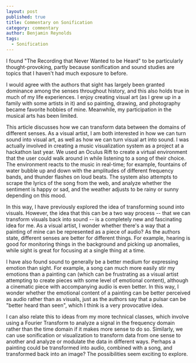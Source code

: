 ```yaml
---
layout: post
published: true
title: Commentary on Sonification
category: commentary
author: Benjamin Reynolds
tags: 
  - Sonification
---
```


I found "The Recording that Never Wanted to be Heard" to be particularly thought-provoking, partly because sonification and sound studies are topics that I haven't had much exposure to before.

I would agree with the authors that sight has largely been granted dominance among the senses throughout history, and this also holds true in much of my life experiences. I enjoy creating visual art (as I grew up in a family with some artists in it) and so painting, drawing, and photography became favorite hobbies of mine. Meanwhile, my participation in the musical arts has been limited.

This article discusses how we can transform data between the domains of different senses. As a visual artist, I am both interested in how we can turn sound into visual art, as well as how we can turn visual art into sound. I was actually involved in creating a music visualization system as a project at a hackathon last year. We used an Oculus Rift to create a virtual environment that the user could walk around in while listening to a song of their choice. The environment reacts to the music in real-time; for example, fountains of water bubble up and down with the amplitudes of different frequency bands, and thunder flashes on loud beats. The system also attempts to scrape the lyrics of the song from the web, and analyze whether the sentiment is happy or sad, and the weather adjusts to be rainy or sunny depending on this mood.

In this way, I have previously explored the idea of transforming sound into visuals. However, the idea that this can be a two way process -- that we can transform visuals back into sound -- is a completely new and fascinating idea for me. As a visual artist, I wonder whether there's a way that a painting of mine can be represented as a piece of audio? As the authors state, different senses are better for different things. For example, hearing is good for monitoring things in the background and picking up anomalies, while sight is great for focusing at a single thing at a time.

I have also found sound to generally be a better medium for expressing emotion than sight. For example, a song can much more easily stir my emotions than a painting can (which can be frustrating as a visual artist attempting to create pieces with some level of emotional content), although a cinematic piece with accompanying audio is even better. In this way, I wonder whether the emotional content of a painting can be better perceived as audio rather than as visuals, just as the authors say that a pulsar can be "better heard than seen", which I think is a very provocative idea.

I can also relate this to ideas from my more technical classes, which involve using a Fourier Transform to analyze a signal in the frequency domain rather than the time domain if it makes more sense to do so. Similarly, we can use sonification or visualization to transform data from one sense to another and analyze or modulate the data in different ways. Perhaps a painting could be transformed into audio, combined with a song, and transformed back into an image? The possibilities seem exciting to explore.
